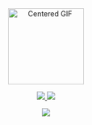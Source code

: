 <div id="header" align="center">
  <img src="https://i.giphy.com/j7k6JOp8LufhXspVfu.webp" alt="Centered GIF" width="150">
</div>

<p align='center'>
  <a href="https://www.linkedin.com/in/anurag-gumidelli/">
    <img src="https://img.shields.io/badge/linkedin-%230077B5.svg?&style=for-the-badge&logo=linkedin&logoColor=white" />
  </a>
  <a href="mailto:anurag.gumidelli23@gmail.com?subject=Hello%20There&body=Hey%20Anurag,%0A%0A%0ARegards,%0ATODO:%20%3CSENDER%20NAME%3E">
    <img src="https://img.shields.io/badge/Gmail-D14836?style=for-the-badge&logo=gmail&logoColor=white" />
  </a>
</p>
<p align='center'>
  <a href='https://www.chess.com/member/anurag_gummi'>
    <img align='center' src='https://img.shields.io/badge/dynamic/json?logo=chessdotcom&label=rating&query=%24.chess_rapid.last.rating&url=https%3A%2F%2Fapi.chess.com%2Fpub%2Fplayer%2Fanurag_gummi%2Fstats' />
  </a>
</p>
